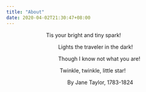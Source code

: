 ```yaml
---
title: "About"
date: 2020-04-02T21:30:47+08:00
---
```



&emsp;&emsp;&emsp;&emsp;&emsp;&ensp;&emsp;&emsp;Tis your bright and tiny spark! 

&ensp;&ensp;&emsp;&emsp;&emsp;&emsp;&emsp;&emsp;&ensp;&emsp;&emsp;  Lights the traveler in the dark!

&emsp;&emsp;&emsp;&emsp;&emsp;&emsp;&emsp;&ensp;&emsp;&emsp;     Though I know not what you are!

&emsp;&ensp;&ensp;&emsp;&emsp;&emsp;&emsp;&ensp;&ensp;&emsp;&emsp; &ensp;   Twinkle, twinkle, little star!

&emsp;&emsp;&emsp;&emsp;&emsp;&emsp;&emsp;&emsp;&emsp;&ensp;&emsp;&emsp;By Jane Taylor, 1783-1824